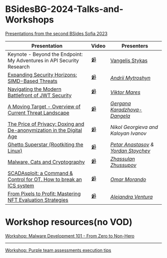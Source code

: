 # BSidesBG-2024-Talks-and-Workshops
[Presentations from the second BSides Sofia 2023](https://www.youtube.com/watch?v=AjIXzWEy1Kk&list=PLQdETMRapkhyghsoVAMoPCRXMfVjx0UU9)



| Presentation                                                                                                                                          | Video                                                                                              | Presenters                                                                                                             |
| ----------------------------------------------------------------------------------------------------------------------------------------------------- | -------------------------------------------------------------------------------------------------- | ---------------------------------------------------------------------------------------------------------------------- |
|  Keynote - Beyond the Endpoint: My Adventures in API Security Research                                                                            | [📹](https://www.youtube.com/watch?v=yl3a6dUg8Fk&list=PLQdETMRapkhyghsoVAMoPCRXMfVjx0UU9)          | [Vangelis Stykas](https://twitter.com/evstykas)                                                                        |
|  [Expanding Security Horizons: SIMD-Based Threats](Expanding-Security-Horizons_SIMD-Based-Threats.pptx)                                           | [📹](https://www.youtube.com/watch?v=G9zjU3AFOBc&list=PLQdETMRapkhyghsoVAMoPCRXMfVjx0UU9&index=3)  | [_Andrii Mytroshyn_](https://www.linkedin.com/in/andriymytroshyn/)                                                     |
|  [Navigating the Modern Battlefront of JWT Security](Navigating-the-Modern-Battlefront-of-JWT-Security.pptx)                                      | [📹](https://www.youtube.com/watch?v=n69xYTdkDsI&list=PLQdETMRapkhyghsoVAMoPCRXMfVjx0UU9&index=4)  | [_Viktor Mares_](https://www.linkedin.com/in/viktor-mares-86989a204/)                                                  |
|  [A Moving Target - Overview of Current Threat Landscape](A-Moving-Target_Overview-of-Current-Threat-Landscape.pdf)                               | [📹](https://www.youtube.com/watch?v=JdtE7a1AM-A&list=PLQdETMRapkhyghsoVAMoPCRXMfVjx0UU9&index=5)  | [_Gergana Karadzhova-Dangela_](https://www.linkedin.com/in/gergana-karadzhova/)                                        |
|  [The Price of Privacy: Doxing and De-anonymization in the Digital Age](The-Price-of-Privacy_Doxing-and-De-anonymization-in-the-Digital-Age.pptx) | [📹](https://www.youtube.com/watch?v=UUbJL_wPg_w&list=PLQdETMRapkhyghsoVAMoPCRXMfVjx0UU9&index=6)  | _Nikol Georgieva and Kaloyan Ivanov_                                                                                   |
|  [Ghetto Superstar (Rootkiting the Linux)](GhettoSuperstar.pdf)                                                                                   | [📹](https://www.youtube.com/watch?v=lfah7f4QJkM&list=PLQdETMRapkhyghsoVAMoPCRXMfVjx0UU9&index=7)  | [_Petar Anastasov_](https://www.linkedin.com/in/ptrnstsv/) _&_ [_Yordan Stoychev_](https://twitter.com/YordanStoychev) |
|  [Malware, Cats and Cryptography](Malware-Cats-and-Cryptography.pptx)                                                                             | [📹](https://www.youtube.com/watch?v=1ndFWwPKLT0&list=PLQdETMRapkhyghsoVAMoPCRXMfVjx0UU9&index=8)  | [_Zhassulan Zhussupov_](https://www.linkedin.com/in/zhassulan-zhussupov-5a347419b/)                                    |
|  [SCADAsploit: a Command & Control for OT. How to break an ICS system](BSidesSofia_Omar_Morando_SCADAsploit.pdf)                                  | [📹](https://www.youtube.com/watch?v=HfCdgR3A6co&list=PLQdETMRapkhyghsoVAMoPCRXMfVjx0UU9&index=9)  | [_Omar Morando_](https://twitter.com/OmarMorando)                                                                      |
|  [From Pixels to Profit: Mastering NFT Evaluation Strategies](Bsides_Sofia_2024_Alejandra_Ventura.pdf)                                            | [📹](https://www.youtube.com/watch?v=GtS9kq5YRUM&list=PLQdETMRapkhyghsoVAMoPCRXMfVjx0UU9&index=10) | [_Alejandra Ventura_](https://www.linkedin.com/in/alejandra-venturac/)                                                 |



# Workshop resources(no VOD)

[Workshop: Malware Development 101 - From Zero to Non-Hero](https://github.com/lsecqt/BSides-2024-Malware-Development-101-From-Zero-to-Non-Hero)

---
[Workshop: Purple team assessments execution tips](https://github.com/iliyanvelikov/BSides-Sofia-2024)
